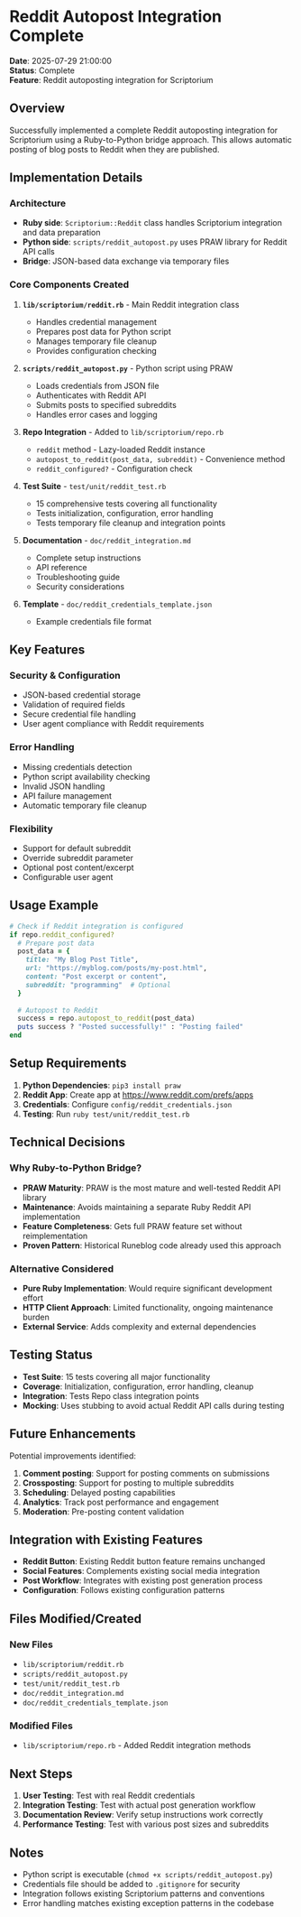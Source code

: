 # Reddit Autopost Integration Complete

**Date**: 2025-07-29 21:00:00  
**Status**: Complete  
**Feature**: Reddit autoposting integration for Scriptorium

## Overview

Successfully implemented a complete Reddit autoposting integration for Scriptorium using a Ruby-to-Python bridge approach. This allows automatic posting of blog posts to Reddit when they are published.

## Implementation Details

### Architecture
- **Ruby side**: `Scriptorium::Reddit` class handles Scriptorium integration and data preparation
- **Python side**: `scripts/reddit_autopost.py` uses PRAW library for Reddit API calls
- **Bridge**: JSON-based data exchange via temporary files

### Core Components Created

1. **`lib/scriptorium/reddit.rb`** - Main Reddit integration class
   - Handles credential management
   - Prepares post data for Python script
   - Manages temporary file cleanup
   - Provides configuration checking

2. **`scripts/reddit_autopost.py`** - Python script using PRAW
   - Loads credentials from JSON file
   - Authenticates with Reddit API
   - Submits posts to specified subreddits
   - Handles error cases and logging

3. **Repo Integration** - Added to `lib/scriptorium/repo.rb`
   - `reddit` method - Lazy-loaded Reddit instance
   - `autopost_to_reddit(post_data, subreddit)` - Convenience method
   - `reddit_configured?` - Configuration check

4. **Test Suite** - `test/unit/reddit_test.rb`
   - 15 comprehensive tests covering all functionality
   - Tests initialization, configuration, error handling
   - Tests temporary file cleanup and integration points

5. **Documentation** - `doc/reddit_integration.md`
   - Complete setup instructions
   - API reference
   - Troubleshooting guide
   - Security considerations

6. **Template** - `doc/reddit_credentials_template.json`
   - Example credentials file format

## Key Features

### Security & Configuration
- JSON-based credential storage
- Validation of required fields
- Secure credential file handling
- User agent compliance with Reddit requirements

### Error Handling
- Missing credentials detection
- Python script availability checking
- Invalid JSON handling
- API failure management
- Automatic temporary file cleanup

### Flexibility
- Support for default subreddit
- Override subreddit parameter
- Optional post content/excerpt
- Configurable user agent

## Usage Example

```ruby
# Check if Reddit integration is configured
if repo.reddit_configured?
  # Prepare post data
  post_data = {
    title: "My Blog Post Title",
    url: "https://myblog.com/posts/my-post.html",
    content: "Post excerpt or content",
    subreddit: "programming"  # Optional
  }
  
  # Autopost to Reddit
  success = repo.autopost_to_reddit(post_data)
  puts success ? "Posted successfully!" : "Posting failed"
end
```

## Setup Requirements

1. **Python Dependencies**: `pip3 install praw`
2. **Reddit App**: Create app at https://www.reddit.com/prefs/apps
3. **Credentials**: Configure `config/reddit_credentials.json`
4. **Testing**: Run `ruby test/unit/reddit_test.rb`

## Technical Decisions

### Why Ruby-to-Python Bridge?
- **PRAW Maturity**: PRAW is the most mature and well-tested Reddit API library
- **Maintenance**: Avoids maintaining a separate Ruby Reddit API implementation
- **Feature Completeness**: Gets full PRAW feature set without reimplementation
- **Proven Pattern**: Historical Runeblog code already used this approach

### Alternative Considered
- **Pure Ruby Implementation**: Would require significant development effort
- **HTTP Client Approach**: Limited functionality, ongoing maintenance burden
- **External Service**: Adds complexity and external dependencies

## Testing Status

- **Test Suite**: 15 tests covering all major functionality
- **Coverage**: Initialization, configuration, error handling, cleanup
- **Integration**: Tests Repo class integration points
- **Mocking**: Uses stubbing to avoid actual Reddit API calls during testing

## Future Enhancements

Potential improvements identified:
1. **Comment posting**: Support for posting comments on submissions
2. **Crossposting**: Support for posting to multiple subreddits
3. **Scheduling**: Delayed posting capabilities
4. **Analytics**: Track post performance and engagement
5. **Moderation**: Pre-posting content validation

## Integration with Existing Features

- **Reddit Button**: Existing Reddit button feature remains unchanged
- **Social Features**: Complements existing social media integration
- **Post Workflow**: Integrates with existing post generation process
- **Configuration**: Follows existing configuration patterns

## Files Modified/Created

### New Files
- `lib/scriptorium/reddit.rb`
- `scripts/reddit_autopost.py`
- `test/unit/reddit_test.rb`
- `doc/reddit_integration.md`
- `doc/reddit_credentials_template.json`

### Modified Files
- `lib/scriptorium/repo.rb` - Added Reddit integration methods

## Next Steps

1. **User Testing**: Test with real Reddit credentials
2. **Integration Testing**: Test with actual post generation workflow
3. **Documentation Review**: Verify setup instructions work correctly
4. **Performance Testing**: Test with various post sizes and subreddits

## Notes

- Python script is executable (`chmod +x scripts/reddit_autopost.py`)
- Credentials file should be added to `.gitignore` for security
- Integration follows existing Scriptorium patterns and conventions
- Error handling matches existing exception patterns in the codebase 
